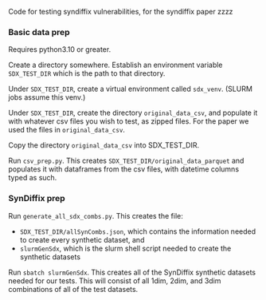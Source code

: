 Code for testing syndiffix vulnerabilities, for the syndiffix paper zzzz

### Basic data prep

Requires python3.10 or greater.

Create a directory somewhere. Establish an environment variable `SDX_TEST_DIR` which is the path to that directory.

Under `SDX_TEST_DIR`, create a virtual environment called `sdx_venv`. (SLURM jobs assume this venv.)

Under `SDX_TEST_DIR`, create the directory `original_data_csv`, and populate it with whatever csv files you wish to test, as zipped files. For the paper we used the files in `original_data_csv`.

Copy the directory `original_data_csv` into SDX_TEST_DIR.

Run `csv_prep.py`. This creates `SDX_TEST_DIR/original_data_parquet` and populates it with dataframes from the csv files, with datetime columns typed as such.

### SynDiffix prep

Run `generate_all_sdx_combs.py`. This creates the file:
* `SDX_TEST_DIR/allSynCombs.json`, which contains the information needed to create every synthetic dataset, and
* `slurmGenSdx`, which is the slurm shell script needed to create the synthetic datasets

Run `sbatch slurmGenSdx`. This creates all of the SynDiffix synthetic datasets needed for our tests. This will consist of all 1dim, 2dim, and 3dim combinations of all of the test datasets.